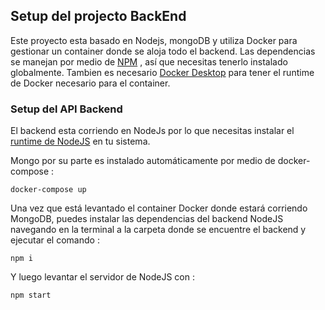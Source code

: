 ## Setup del projecto BackEnd
Este proyecto esta basado en Nodejs, mongoDB y utiliza Docker para gestionar un container donde se aloja todo el backend.
Las dependencias se manejan por medio de  [NPM](https://www.npmjs.com/get-npm) , así que necesitas tenerlo instalado globalmente.
Tambien es necesario [Docker Desktop](https://www.docker.com/products/docker-desktop) para tener el runtime de Docker necesario para el container.

### Setup del API Backend
El backend esta corriendo en NodeJs por lo que necesitas instalar el [runtime de NodeJS](https://nodejs.org/en/download/) en tu sistema.

Mongo por su parte es instalado automáticamente por medio de docker-compose :

    docker-compose up

Una vez que está levantado el container Docker donde estará corriendo MongoDB, puedes instalar las dependencias del backend NodeJS navegando en la terminal a la carpeta donde se encuentre el backend y ejecutar el comando :

    npm i

Y luego levantar el servidor de NodeJS con :

    npm start

